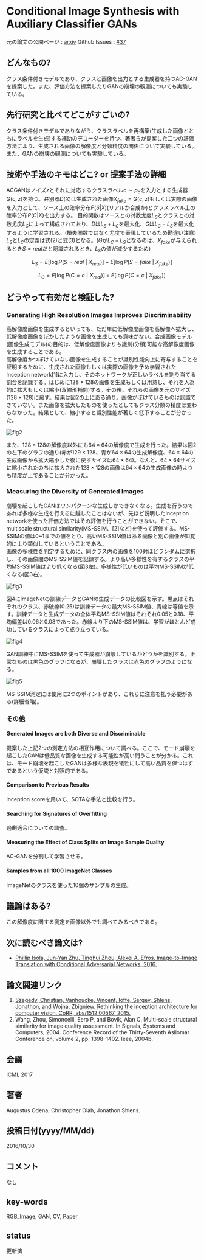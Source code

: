 # Conditional Image Synthesis with Auxiliary Classifier GANs

元の論文の公開ページ : [arxiv](https://arxiv.org/abs/1610.09585)
Github Issues : [#37](https://github.com/Obarads/obarads.github.io/issues/37)

## どんなもの?
クラス条件付きモデルであり、クラスと画像を出力とする生成器を持つAC-GANを提案した。また、評価方法を提案したりGANの崩壊の観測についても実験している。

## 先行研究と比べてどこがすごいの?
クラス条件付きモデルでありながら、クラスラベルを再構築(生成した画像とともにラベルを生成)する補助のデコーダーを持つ。著者らが提案した二つの評価方法により、生成される画像の解像度と分類精度の関係について実験している。また、GANの崩壊の観測についても実験している。

## 技術や手法のキモはどこ? or 提案手法の詳細
ACGANはノイズ$z$とそれに対応するクラスラベル$c\sim p_ c$を入力とする生成器$G(c,z)$を持つ。弁別器$D(X)$は生成された画像$X_ {fake}=G(c,z)$もしくは実際の画像を入力として、ソース上の確率分布$P(S|X)$(リアルか合成か)とクラスラベル上の確率分布$P(C|X)$を出力する。
目的関数はソースとの対数尤度$L_ S$とクラスとの対数尤度$L_ C$によって構成されており、$D$は$L_ S+L_ C$を最大化、$G$は$L_ C-L_ S$を最大化するように学習される。(損失関数ではなく尤度で表現しているため勘違い注意) $L_ S$と$L_ C$の定義は式(2)と式(3)となる。($G$が$L_ C-L_ S$となるのは、$X_ {fake}$が与えられるとき$S=real$だと認識されるとき、$L_ S$の値が減少するため)

$$
L_ S=E[\log P(S=real \ | \ X_ {real})]+E[\log P(S=fake \ | \ X_ {fake})] \tag{2}
$$

$$
L_ C=E[\log P(C=c \ | \ X_ {real})]+E[\log P(C=c \ | \ X_ {fake})] \tag{3}
$$

## どうやって有効だと検証した?
### Generating High Resolution Images Improves Discriminability
高解像度画像を生成するといっても、ただ単に低解像度画像を高解像へ拡大し、低解像度画像をぼかしたような画像を生成しても意味がない。合成画像モデル(画像生成モデル)の目的は、低解像度画像よりも識別(分類)可能な高解像度画像を生成することである。  
高解像度かつぼけていない画像を生成することが識別性能向上に寄与することを証明するために、生成された画像もしくは実際の画像を予め学習されたInception network[1]に入力し、そのネットワークが正しいラベルを割り当てる割合を記録する。はじめに$128\times 128$の画像を生成もしくは用意し、それを人為的に拡大もしくは縮小(双線形補間)する。その後、それらの画像を元のサイズ($128 \times 128$)に戻す。結果は図2の上にある通り。画像がぼけているものは認識できていない。また画像を拡大したものを使ったとしてもクラス分類の精度は変わらなかった。結果として、縮小すると識別性能が著しく低下することが分かった。  

![fig2](img/CISWACG/fig2.png)

また、$128 \times 128$の解像度以外にも$64 \times 64$の解像度で生成を行った。結果は図2の左下のグラフの通り(赤が$129\times 128$、青が$64 \times 64$の生成解像度、$64\times 64$の生成画像から拡大縮小した後に戻すサイズは$64\times 64$)。なんと、$64 \times 64$サイズに縮小されたのちに拡大された$128 \times 128$の画像は$64 \times 64$の生成画像の時よりも精度が上であることが分かった。

### Measuring the Diversity of Generated Images
崩壊を起こしたGANはワンパターンな生成しかできなくなる。生成を行うのであれば多様な生成を行えるに越したことはないが、先ほど説明したInception networkを使った評価方法ではその評価を行うことができない。そこで、multiscale structural similarity(MS-SSIM、[2]など)を使って評価する。MS-SSIMの値は0~1までの値をとり、高いMS-SSIM値はある画像と別の画像が知覚的により類似しているということである。  
画像の多様性を判定するために、同クラス内の画像を100対ほどランダムに選択し、その画像間のMS-SSIM値を記録する。より高い多様性を有するクラスの平均MS-SSIM値はより低くなる(図3左)。多様性が低いものは平均MS-SSIMが低くなる(図3右)。

![fig3](img/CISWACG/fig3.png)

図4にImageNetの訓練データとGANの生成データの比較図を示す。黒点はそれぞれのクラス、赤破線(0.25)は訓練データの最大MS-SSIM値、青線は等値を示す。訓練データと生成データの全体平均MS-SSIM値はそれぞれ0.05と0.18、平均偏差は0.06と0.08であった。赤線より下のMS-SSIM値は、学習がほとんど成功しているクラスによって成り立っている。

![fig4](img/CISWACG/fig4.png)

GAN訓練中にMS-SSIMを使って生成器が崩壊しているかどうかを識別する。正常なものは黒色のグラフになるが、崩壊したクラスは赤色のグラフのようになる。

![fig5](img/CISWACG/fig5.png)

MS-SSIM測定には使用に2つのポイントがあり、これらに注意を払う必要がある(詳細省略)。

### その他
#### Generated Images are both Diverse and Discriminable
提案した上記2つの測定方法の相互作用について調べる。ここで、モード崩壊を起こしたGANは低品質な画像を生成する可能性が高い問うことが分かる。これは、モード崩壊を起こしたGANは多様な表現を犠牲にして高い品質を保つはずであるという仮説と対照的である。

#### Comparison to Previous Results
Inception scoreを用いて、SOTAな手法と比較を行う。

#### Searching for Signatures of Overfitting
過剰適合についての調査。

#### Measuring the Effect of Class Splits on Image Sample Quality
AC-GANを分割して学習させる。

#### Samples from all 1000 ImageNet Classes
ImageNetのクラスを使った10個のサンプルの生成。

## 議論はある?
この解像度に関する測定を画像以外でも調べてみるべきである。

## 次に読むべき論文は?
- [Phillip Isola, Jun-Yan Zhu, Tinghui Zhou, Alexei A. Efros. Image-to-Image Translation with Conditional Adversarial Networks. 2016.](https://arxiv.org/abs/1611.07004)

## 論文関連リンク
1. [Szegedy, Christian, Vanhoucke, Vincent, Ioffe, Sergey, Shlens, Jonathon, and Wojna, Zbigniew. Rethinking the inception architecture for computer vision. CoRR, abs/1512.00567, 2015.](http://arxiv.org/abs/1512.00567)
2. Wang, Zhou, Simoncelli, Eero P, and Bovik, Alan C. Multi-scale structural similarity for image quality assessment. In Signals, Systems and Computers, 2004. Conference Record of the Thirty-Seventh Asilomar Conference on, volume 2, pp. 1398–1402. Ieee, 2004b.

## 会議
ICML 2017

## 著者
Augustus Odena, Christopher Olah, Jonathon Shlens.

## 投稿日付(yyyy/MM/dd)
2016/10/30

## コメント
なし

## key-words
RGB_Image, GAN, CV, Paper

## status
更新済